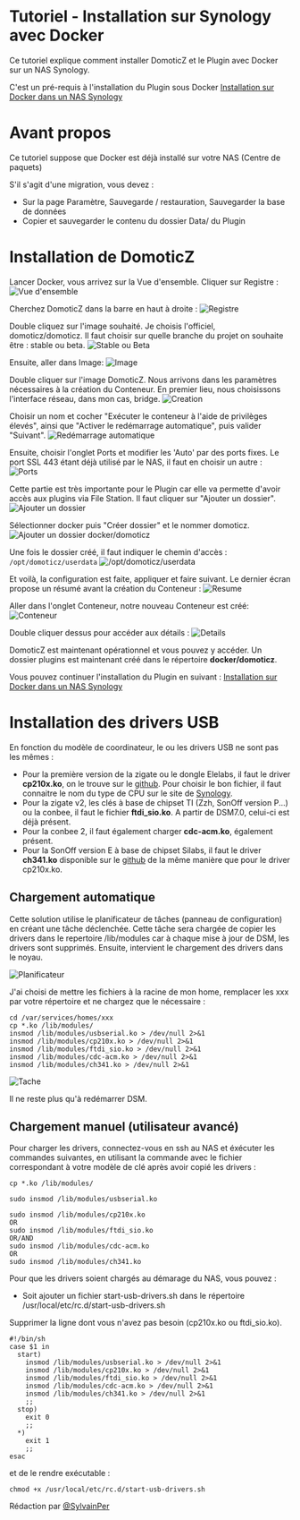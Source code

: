 # Tutoriel - Installation sur Synology avec Docker 

Ce tutoriel explique comment installer DomoticZ et le Plugin avec Docker sur un NAS Synology.

C'est un pré-requis à l'installation du Plugin sous Docker [Installation sur Docker dans un NAS Synology](Plugin_Installation.md#4---installation-sur-nas-synology-avec-docker)

# Avant propos
Ce tutoriel suppose que Docker est déjà installé sur votre NAS (Centre de paquets)

S'il s'agit d'une migration, vous devez :

* Sur la page Paramètre, Sauvegarde / restauration, Sauvegarder la base de données
* Copier et sauvegarder le contenu du dossier Data/ du Plugin



# Installation de DomoticZ

Lancer Docker, vous arrivez sur la Vue d'ensemble.
Cliquer sur Registre :
![Vue d'ensemble](Images/FR_Synology_Docker_Install_Home.png)


Cherchez DomoticZ dans la barre en haut à droite :
![Registre](Images/FR_Synology_Docker_Install_Registre_1.png)


Double cliquez sur l'image souhaité. Je choisis l'officiel, domoticz/domoticz. Il faut choisir sur quelle branche du projet on souhaite être : stable ou beta.
![Stable ou Beta](Images/FR_Synology_Docker_Install_Registre_2.png)


Ensuite, aller dans Image:
![Image](Images/FR_Synology_Docker_Install_Image.png)


Double cliquer sur l'image DomoticZ. Nous arrivons dans les paramètres nécessaires à la création du Conteneur. En premier lieu, nous choisissons l'interface réseau, dans mon cas, bridge.
![Creation](Images/FR_Synology_Docker_Install_Creation_Conteneur.png)

Choisir un nom et cocher "Exécuter le conteneur à l'aide de privilèges élevés", ainsi que "Activer le redémarrage automatique", puis valider "Suivant".
![Redémarrage automatique](Images/FR_Synology_Docker_Install_Param_1.png)

Ensuite, choisir l'onglet Ports et modifier les 'Auto' par des ports fixes.
Le port SSL 443 étant déjà utilisé par le NAS, il faut en choisir un autre :
![Ports](Images/FR_Synology_Docker_Install_Ports.png)

Cette partie est très importante pour le Plugin car elle va permette d'avoir accès aux plugins via File Station.
Il faut cliquer sur "Ajouter un dossier".
![Ajouter un dossier](Images/FR_Synology_Docker_Install_Param_Volume_1.png)


Sélectionner docker puis "Créer dossier" et le nommer domoticz.
![Ajouter un dossier docker/domoticz](Images/FR_Synology_Docker_Install_Param_Volume_2.png)


Une fois le dossier créé, il faut indiquer le chemin d'accès : `/opt/domoticz/userdata`
![/opt/domoticz/userdata](Images/FR_Synology_Docker_Install_Param_Volume_3.png)




Et voilà, la configuration est faite, appliquer et faire suivant.
Le dernier écran propose un résumé avant la création du Conteneur :
![Resume](Images/FR_Synology_Docker_Install_Conteneur_Resume.png)


Aller dans l'onglet Conteneur, notre nouveau Conteneur est créé:
![Conteneur](Images/FR_Synology_Docker_Install_Conteneur.png)


Double cliquer dessus pour accéder aux détails :
![Details](Images/FR_Synology_Docker_Install_Conteneur_Details.png)


DomoticZ est maintenant opérationnel et vous pouvez y accéder.
Un dossier plugins est maintenant créé dans le répertoire __docker/domoticz__.


Vous pouvez continuer l'installation du Plugin en suivant : [Installation sur Docker dans un NAS Synology](Plugin_Installation.md#4---installation-sur-nas-synology-avec-docker)

# Installation des drivers USB
En fonction du modèle de coordinateur, le ou les drivers USB ne sont pas les mêmes :
* Pour la première version de la zigate ou le dongle Elelabs, il faut le driver __cp210x.ko__, on le trouve sur le [github](https://github.com/robertklep/dsm7-usb-serial-drivers). Pour choisir le bon fichier, il faut connaitre le nom du type de CPU sur le site de [Synology](https://kb.synology.com/fr-fr/DSM/tutorial/What_kind_of_CPU_does_my_NAS_have).
* Pour la zigate v2, les clés à base de chipset TI (Zzh, SonOff version P...) ou la conbee, il faut le fichier __ftdi_sio.ko__. A partir de DSM7.0, celui-ci est déjà présent.
* Pour la conbee 2, il faut également charger __cdc-acm.ko__, également présent.
* Pour la SonOff version E à base de chipset Silabs, il faut le driver __ch341.ko__ disponible sur le [github](https://github.com/robertklep/dsm7-usb-serial-drivers) de la même manière que pour le driver cp210x.ko.

## Chargement automatique
Cette solution utilise le planificateur de tâches (panneau de configuration) en créant une tâche déclenchée.
Cette tâche sera chargée de copier les drivers dans le repertoire /lib/modules car à chaque mise à jour de DSM, les drivers sont supprimés.
Ensuite, intervient le chargement des drivers dans le noyau.

![Planificateur](Images/FR_Synology_Docker_Install_Planificateur_1.png)

J'ai choisi de mettre les fichiers à la racine de mon home, remplacer les xxx par votre répertoire et ne chargez que le nécessaire :

```
cd /var/services/homes/xxx
cp *.ko /lib/modules/
insmod /lib/modules/usbserial.ko > /dev/null 2>&1
insmod /lib/modules/cp210x.ko > /dev/null 2>&1
insmod /lib/modules/ftdi_sio.ko > /dev/null 2>&1
insmod /lib/modules/cdc-acm.ko > /dev/null 2>&1
insmod /lib/modules/ch341.ko > /dev/null 2>&1
```

![Tache](Images/FR_Synology_Docker_Install_Tache.png)

Il ne reste plus qu'à redémarrer DSM.


## Chargement manuel (utilisateur avancé)
Pour charger les drivers, connectez-vous en ssh au NAS et éxécuter les commandes suivantes, en utilisant la commande avec le fichier correspondant à votre modèle de clé après avoir copié les drivers :

```
cp *.ko /lib/modules/

sudo insmod /lib/modules/usbserial.ko

sudo insmod /lib/modules/cp210x.ko
OR
sudo insmod /lib/modules/ftdi_sio.ko
OR/AND
sudo insmod /lib/modules/cdc-acm.ko
OR
sudo insmod /lib/modules/ch341.ko
````

Pour que les drivers soient chargés au démarage du NAS, vous pouvez :


* Soit ajouter un fichier start-usb-drivers.sh dans le répertoire /usr/local/etc/rc.d/start-usb-drivers.sh

Supprimer la ligne dont vous n'avez pas besoin (cp210x.ko ou ftdi_sio.ko).

```
#!/bin/sh
case $1 in
  start)
    insmod /lib/modules/usbserial.ko > /dev/null 2>&1
    insmod /lib/modules/cp210x.ko > /dev/null 2>&1
    insmod /lib/modules/ftdi_sio.ko > /dev/null 2>&1
    insmod /lib/modules/cdc-acm.ko > /dev/null 2>&1
    insmod /lib/modules/ch341.ko > /dev/null 2>&1
    ;;
  stop)
    exit 0
    ;;
  *)
    exit 1
    ;;
esac
```

et de le rendre exécutable :
```
chmod +x /usr/local/etc/rc.d/start-usb-drivers.sh
```

Rédaction par [@SylvainPer](https://github.com/SylvainPer)
